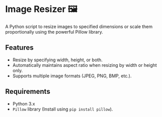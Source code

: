 # Image Resizer 🖼️  

A Python script to resize images to specified dimensions or scale them proportionally using the powerful Pillow library.  

## Features  
- Resize by specifying width, height, or both.  
- Automatically maintains aspect ratio when resizing by width or height only.  
- Supports multiple image formats (JPEG, PNG, BMP, etc.).  

## Requirements  
- Python 3.x  
- `Pillow` library (Install using `pip install pillow`).  

